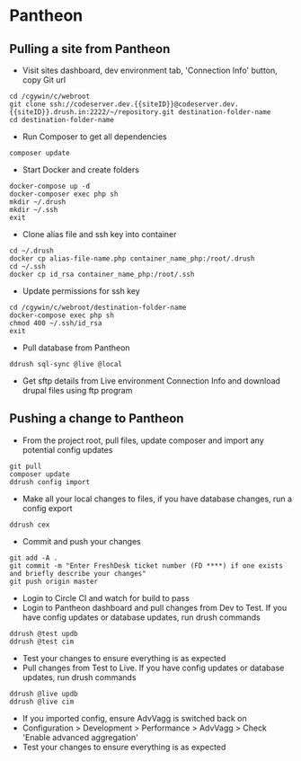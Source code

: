 # Pantheon

## Pulling a site from Pantheon
- Visit sites dashboard, dev environment tab, 'Connection Info' button, copy Git url
````
cd /cgywin/c/webroot
git clone ssh://codeserver.dev.{{siteID}}@codeserver.dev.{{siteID}}.drush.in:2222/~/repository.git destination-folder-name
cd destination-folder-name
````
- Run Composer to get all dependencies
````
composer update
````
- Start Docker and create folders
````
docker-compose up -d
docker-composer exec php sh
mkdir ~/.drush
mkdir ~/.ssh
exit
````
- Clone alias file and ssh key into container
````
cd ~/.drush
docker cp alias-file-name.php container_name_php:/root/.drush
cd ~/.ssh
docker cp id_rsa container_name_php:/root/.ssh
````
- Update permissions for ssh key
````
cd /cgywin/c/webroot/destination-folder-name
docker-compose exec php sh
chmod 400 ~/.ssh/id_rsa
exit
````
- Pull database from Pantheon
````
ddrush sql-sync @live @local
````
- Get sftp details from Live environment Connection Info and download drupal files using ftp program

## Pushing a change to Pantheon
- From the project root, pull files, update composer and import any potential config updates
````
git pull
composer update
ddrush config import
````
- Make all your local changes to files, if you have database changes, run a config export
````
ddrush cex
````
- Commit and push your changes
````
git add -A .
git commit -m "Enter FreshDesk ticket number (FD ****) if one exists and briefly describe your changes"
git push origin master
````
- Login to Circle CI and watch for build to pass
- Login to Pantheon dashboard and pull changes from Dev to Test. If you have config updates or database updates, run drush commands
````
ddrush @test updb
ddrush @test cim
````
- Test your changes to ensure everything is as expected
- Pull changes from Test to Live. If you have config updates or database updates, run drush commands
````
ddrush @live updb
ddrush @live cim
````
- If you imported config, ensure AdvVagg is switched back on
- Configuration > Development > Performance > AdvVagg >
Check 'Enable advanced aggregation'
- Test your changes to ensure everything is as expected
